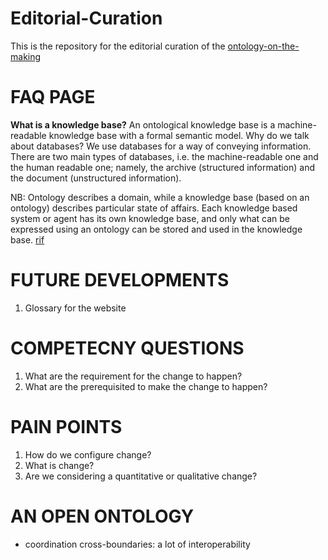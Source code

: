# Editorial-Curation
This is the repository for the editorial curation of the [ontology-on-the-making](https://tsrproject.github.io/TSROnto/)

# FAQ PAGE

**What is a knowledge base?** An ontological knowledge base is a machine-readable knowledge base with a formal semantic model.
Why do we talk about databases? We use databases for a way of conveying information.
There are two main types of databases, i.e. the machine-readable one and the human readable one; namely, the archive (structured information) and the document (unstructured information).

NB: Ontology describes a domain, while a knowledge base (based on an ontology) describes particular state of affairs. Each knowledge based system or agent has its own knowledge base, and only what can be expressed using an ontology can be stored and used in the knowledge base. [rif](https://www.gabormelli.com/RKB/Ontological_Knowledge_Base)


# FUTURE DEVELOPMENTS
1) Glossary for the website



# COMPETECNY QUESTIONS
1. What are the requirement for the change to happen?
2. What are the prerequisited to make the change to happen?


# PAIN POINTS
1. How do we configure change?
2. What is change?
3. Are we considering a quantitative or qualitative change?



# AN OPEN ONTOLOGY
- coordination cross-boundaries: a lot of interoperability




